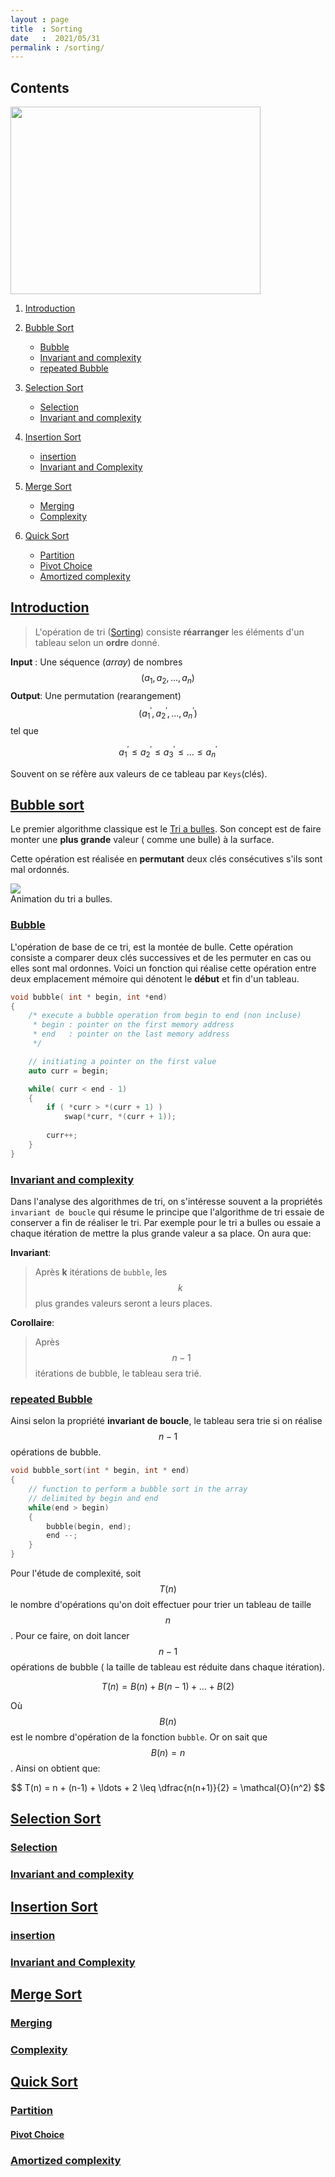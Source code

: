 ```yaml
---
layout : page
title  : Sorting
date   :  2021/05/31  
permalink : /sorting/
---
```



## Contents

<div class="fig figcenter">
  <img src="{{ site.url }}{{ site.baseurl }}/part3/images/lego-sort.png"
  width="400" height="300">
</div>


1. [Introduction](#intro)
2. [Bubble Sort](#bubble)
    - [Bubble](#bubbleOp)
    - [Invariant and complexity](#compbubble)
    - [repeated Bubble](#rbubble)
3. [Selection Sort](#selectionSort)
    - [Selection](#selection)
    - [Invariant and complexity](#selecInvar)
4. [Insertion Sort](#insertionSort)
    - [insertion](#insertion)
    - [Invariant and Complexity](#compSelection)
    <a name='compSelection'></a>
    
5. [Merge Sort](#mergeSort)
    - [Merging](#merging)
    - [Complexity](#mergeComplexity)

6.  [Quick Sort](#quicksort)
    - [Partition](#partition)
    - [Pivot Choice](#pivot)
    - [Amortized complexity](#amocomplexity)
    <a name='amocomplexity'></a>
    
    
    
    

## [Introduction](#intro)
<a name='intro'></a>

> L'opération de tri ([Sorting](https://en.wikipedia.org/wiki/Sorting_algorithm))
consiste **réarranger** les éléments d'un tableau selon un **ordre** donné.


**Input** : Une séquence (*array*) de nombres $$(a_1, a_2, \ldots , a_n)$$
**Output**: Une permutation (rearangement) $$(a_1^{'}, a_2^{'}, \ldots, a_n^{'})$$ tel que

$$
a_1^{'} \leq a_2^{'} \leq a_3^{'} \leq  \ldots  \leq a_n^{'}
$$


Souvent on se réfère aux valeurs de ce tableau par `Keys`(clés).


## [Bubble sort](#bubble)
<a name='bubble'></a>

Le premier algorithme classique est le [Tri a bulles](https://en.wikipedia.org/wiki/Bubble_sort). Son concept est de faire monter une **plus grande** valeur  ( comme une bulle) à la surface.

Cette opération est réalisée en **permutant** deux clés consécutives s'ils sont
mal ordonnés.



<div class="fig figcenter fighighlight">
  <img src="{{ site.url }}{{ site.baseurl }}/part3/images/Sorting_bubblesort_anim.gif">
  <div class="figcaption">
   Animation du tri a bulles.
  </div>
</div>


### [Bubble](#bubbleOp)
<a name='bubbleOp'></a>

L'opération de base de ce tri, est la montée de bulle. Cette opération consiste
a comparer deux clés successives et de les permuter en cas ou elles sont mal
ordonnes. Voici un fonction qui réalise cette opération entre deux emplacement
mémoire qui dénotent le **début** et fin d'un tableau.


```cpp
void bubble( int * begin, int *end)
{
    /* execute a bubble operation from begin to end (non incluse)
     * begin : pointer on the first memory address
     * end   : pointer on the last memory address
     */

    // initiating a pointer on the first value
    auto curr = begin;

    while( curr < end - 1)
    {
        if ( *curr > *(curr + 1) )
            swap(*curr, *(curr + 1));
        
        curr++;
    }
}
```



### [Invariant and complexity](#compbubble)
<a name='compbubble'></a>

Dans l'analyse des algorithmes de tri, on s'intéresse souvent a la propriétés
`invariant de boucle` qui résume le principe que l'algorithme de tri essaie de
conserver a fin de réaliser le tri. Par exemple pour le tri a bulles ou essaie a
chaque itération de mettre la plus grande valeur a sa place. On aura que:

**Invariant**:

> Après **k** itérations de `bubble`, les $$k$$ plus grandes valeurs seront a
leurs places.


**Corollaire**:

> Après  $$\;n-1$$ itérations de bubble, le tableau sera trié.


### [repeated Bubble](#rbubble)
<a name='rbubble'></a>

Ainsi selon la propriété **invariant de boucle**, le tableau sera trie si on
réalise $$ n-1 $$ opérations de bubble.

```cpp
void bubble_sort(int * begin, int * end)
{
    // function to perform a bubble sort in the array
    // delimited by begin and end
    while(end > begin)
    {
        bubble(begin, end);
        end --;
    }
}
```

Pour l'étude de complexité, soit $$T(n)$$ le nombre d'opérations qu'on doit
effectuer pour trier un tableau de taille $$n$$. Pour ce faire, on doit lancer
$$ n-1$$ opérations de bubble ( la taille de tableau est réduite dans chaque
itération).





$$ 
T(n) =  B(n) + B(n-1) + \ldots + B(2)
$$ 

Où $$ B(n)$$ est le nombre d'opération de la fonction `bubble`. Or on sait que
$$B(n) = n$$. Ainsi on obtient que:


$$ 
T(n) = n + (n-1) + \ldots + 2 \leq \dfrac{n(n+1)}{2} =  \mathcal{O}(n^2)
$$


##  [Selection Sort](#selectionSort)
<a name='selectionSort'></a>

###  [Selection](#selection)
<a name='selection'></a>

### [Invariant and complexity](#selecInvar)
<a name='selecInvar'></a>

##  [Insertion Sort](#insertionSort)
<a name='insertionSort'></a>


###  [insertion](#insertion)
<a name='insertion'></a>

### [Invariant and Complexity](#compSelection)
<a name='compSelection'></a>

## [Merge Sort](#mergeSort)
<a name='mergeSort'></a>

###  [Merging](#merging)
<a name='merging'></a>

### [Complexity](#mergeComplexity)
<a name='mergeComplexity'></a>

##  [Quick Sort](#quicksort)
<a name='quicksort'></a>

### [Partition](#partition)
<a name='partition'></a>

#### [Pivot Choice](#pivot)
<a name='pivot'></a>


### [Amortized complexity](#amocomplexity)
<a name='amocomplexity'></a>
